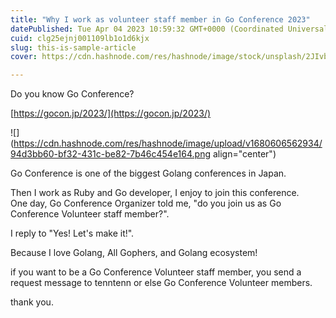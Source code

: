 ```yaml
---
title: "Why I work as volunteer staff member in Go Conference 2023"
datePublished: Tue Apr 04 2023 10:59:32 GMT+0000 (Coordinated Universal Time)
cuid: clg25ejnj001109lb1o1d6kjx
slug: this-is-sample-article
cover: https://cdn.hashnode.com/res/hashnode/image/stock/unsplash/2JIvboGLeho/upload/5ef3616c51085b61239783baab0b85c8.jpeg

---
```


Do you know Go Conference?

[https://gocon.jp/2023/](https://gocon.jp/2023/)

![](https://cdn.hashnode.com/res/hashnode/image/upload/v1680606562934/94d3bb60-bf32-431c-be82-7b46c454e164.png align="center")

Go Conference is one of the biggest Golang conferences in Japan.

Then I work as Ruby and Go developer, I enjoy to join this conference.  
One day, Go Conference Organizer told me, "do you join us as Go Conference Volunteer staff member?".

I reply to "Yes! Let's make it!".

Because I love Golang, All Gophers, and Golang ecosystem!

if you want to be a Go Conference Volunteer staff member, you send a request message to tenntenn or else Go Conference Volunteer members.

thank you.